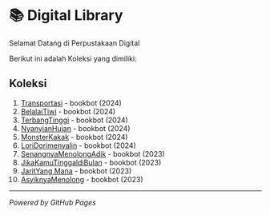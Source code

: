 # 📚 Digital Library

Selamat Datang di Perpustakaan Digital

Berikut ini adalah Koleksi yang dimiliki:

## Koleksi 
1. [Transportasi](ebook/Transportasi.pdf) - bookbot (2024)
2. [BelalaiTiwi](ebook/BelalaiTiwi.pdf) - bookbot (2024)
3. [TerbangTinggi](ebook/TerbangTinggi.pdf) - bookbot (2024)
4. [NyanyianHujan](ebook/NyanyianHujan.pdf) - bookbot (2024)
5. [MonsterKakak](ebook/MonsterKakak.pdf) - bookbot (2024)
6. [LoriDorimenyalin](ebook/LoriDorimenyalin.pdf) - bookbot (2024)
7. [SenangnyaMenolongAdik](ebook/SenangnyaMenolongAdik.pdf) - bookbot (2023)
8. [JikaKamuTinggaldiBulan](ebook/JikaKamuTinggaldiBulan.pdf) - bookbot (2023)
9. [JaritYang Mana](ebook/JaritYangMana.pdf) - bookbot (2023)
10. [AsyiknyaMenolong](ebook/AsyiknyaMenolong.pdf) - bookbot (2023)


   
---

*Powered by GitHub Pages*
